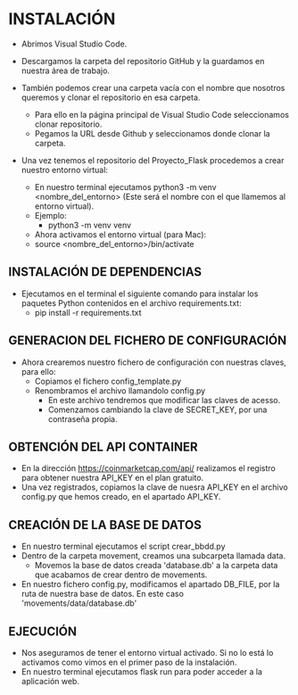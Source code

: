 # INSTALACIÓN

- Abrimos Visual Studio Code.

- Descargamos la carpeta del repositorio GitHub y la guardamos en nuestra área de trabajo.

- También podemos crear una carpeta vacía con el nombre que nosotros queremos y clonar el repositorio en esa carpeta.
    - Para ello en la página principal de Visual Studio Code seleccionamos clonar repositorio.
    - Pegamos la URL desde Github y seleccionamos donde clonar la carpeta.

- Una vez tenemos el repositorio del Proyecto_Flask procedemos a crear nuestro entorno virtual:
    - En nuestro terminal ejecutamos python3 -m venv <nombre_del_entorno> (Este será el nombre con el que llamemos al entorno virtual).
    - Ejemplo:
        -  python3 -m venv venv 
    - Ahora activamos el entorno virtual (para Mac):
    - source <nombre_del_entorno>/bin/activate

## INSTALACIÓN DE DEPENDENCIAS

- Ejecutamos en el terminal el siguiente comando para instalar los paquetes Python contenidos en el archivo requirements.txt:
    - pip install -r requirements.txt

## GENERACION DEL FICHERO DE CONFIGURACIÓN

- Ahora crearemos nuestro fichero de configuración con nuestras claves, para ello:
    - Copiamos el fichero config_template.py
    - Renombramos el archivo llamandolo config.py
        - En este archivo tendremos que modificar las claves de acesso.
        - Comenzamos cambiando la clave de SECRET_KEY, por una contraseña propia.

## OBTENCIÓN DEL API CONTAINER

- En la dirección https://coinmarketcap.com/api/ realizamos el registro para obtener nuestra API_KEY en el plan gratuito.
- Una vez registrados, copiamos la clave de nuesra API_KEY en el archivo config.py que hemos creado, en el apartado API_KEY.

## CREACIÓN DE LA BASE DE DATOS

- En nuestro terminal ejecutamos el script crear_bbdd.py
- Dentro de la carpeta movement, creamos una subcarpeta llamada data.
    - Movemos la base de datos creada 'database.db' a la carpeta data que acabamos de crear dentro de movements.
- En nuestro fichero config.py, modificamos el apartado DB_FILE, por la ruta de nuestra base de datos. En este caso 'movements/data/database.db'

## EJECUCIÓN

- Nos aseguramos de tener el entorno virtual activado. Si no lo está lo activamos como vimos en el primer paso de la instalación.
- En nuestro terminal ejecutamos flask run para poder acceder a la aplicación web.
